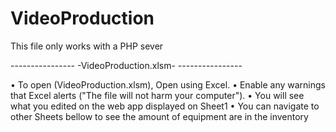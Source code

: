 # VideoProduction

This file only works with a PHP sever


---------------- -VideoProduction.xlsm- ---------------- 

• To open (VideoProduction.xlsm), Open using Excel.
• Enable any warnings that Excel alerts ("The file will not harm your computer").
• You will see what you edited on the web app displayed on Sheet1
• You can navigate to other Sheets bellow to see the amount of equipment are in the inventory 
